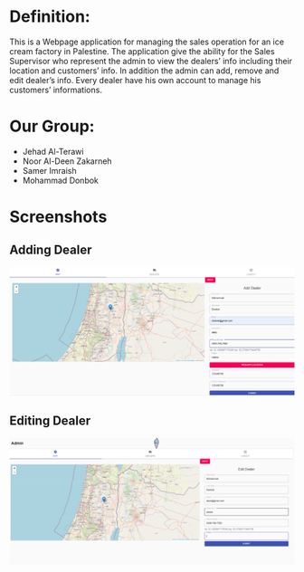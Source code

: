 # Definition:
This is a Webpage application for managing the sales operation for an ice cream factory in Palestine.
The application give the ability for the Sales Supervisor who represent the admin to view the dealers’ info including their location and customers’ info.
In addition the admin can add, remove and edit dealer’s info.
Every dealer have his own account to manage his customers’ informations.

# Our Group:
-	Jehad Al-Terawi
-	Noor Al-Deen Zakarneh
-	Samer Imraish
-	Mohammad Donbok

# Screenshots
  ## Adding Dealer
  ![](client/src/img/add%20Dealer.png)
  
  ## Editing Dealer
   ![](client/src/img/edit%20dealer.PNG)
  
